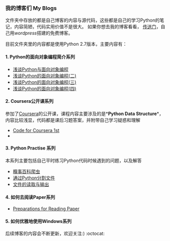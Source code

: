 ### 我的博客们 My Blogs

文件夹中存放的都是自己博客的内容与源代码，这些都是自己的学习Python的笔记，内容简陋，代码实用价值不是很大。
如果你想去我的博客看看， [传送门](https://lynnlaulsl.wordpress.com/)，自己用*wordpress*搭建的免费博客。

目前文件夹里的内容都是使用Python 2.7版本，主要内容有：

####  1. Python的面向对象编程简介系列

* [浅谈Python与面向对象编程](https://github.com/Lynn-Lau/Blogs/blob/master/My_Blogs/Python%E4%B8%8E%E9%9D%A2%E5%90%91%E5%AF%B9%E8%B1%A1%E7%BC%96%E7%A8%8B.md)
* [浅谈Python的面向对象编程(二)](https://github.com/Lynn-Lau/Blogs/blob/master/My_Blogs/%E6%B5%85%E8%B0%88Python%E7%9A%84%E9%9D%A2%E5%90%91%E5%AF%B9%E8%B1%A1%E7%BC%96%E7%A8%8B%20%E4%BA%8C.md)
* [浅谈Python的面向对象编程(三)](https://github.com/Lynn-Lau/Blogs/blob/master/My_Blogs/%E6%B5%85%E8%B0%88Python%E7%9A%84%E9%9D%A2%E5%90%91%E5%AF%B9%E8%B1%A1%E7%BC%96%E7%A8%8B%20%E4%B8%89.md)
* [浅谈Python的面向对象编程(四)](https://github.com/Lynn-Lau/Blogs/blob/master/My_Blogs/%E5%87%BD%E6%95%B0%E4%B8%8E%E5%A4%9A%E6%80%81.md)


#### 2. Coursera公开课系列

参加了[Coursera](https://www.coursera.org/learn/python-data/home/week/5)的公开课，课程内容主要涉及的是*__Python Data Structure__*，内容比较浅显，代码都是课后习题答案，并附带自己学习疑惑和理解

* [Code for Coursera 1st](https://github.com/Lynn-Lau/Blogs/blob/master/My_Blogs/Coursera%20Code%20Python%20.md)
* ​


#### 3. Python Practise 系列

本系列主要包括自己平时练习Python代码时候遇到的问题，以及解答

* [糗事百科爬虫](https://github.com/Lynn-Lau/Blogs/blob/master/My_Blogs/%E7%B3%97%E4%BA%8B%E7%99%BE%E7%A7%91%E7%88%AC%E8%99%AB.md)
* [通过Python分割文件](https://github.com/Lynn-Lau/Blogs/blob/master/My_Blogs/%E9%80%9A%E8%BF%87Python%E5%88%86%E5%89%B2%E6%96%87%E4%BB%B6.md)
* [文件的读取与输出](https://github.com/Lynn-Lau/Blogs/blob/master/My_Blogs/%E6%96%87%E4%BB%B6%E7%9A%84%E8%BE%93%E5%87%BA%E4%B8%8E%E8%BF%AD%E4%BB%A3.md)

#### 4. 如何去阅读Paper系列

* [Preparations for Reading Paper](https://github.com/Lynn-Lau/Blogs/blob/master/My_Blogs/Preparations%20for%20Reading%20Paper.md)

#### 5. 如何优雅地使用Windows系列



后续博客的内容会不断更新，欢迎关注:) :octocat:
